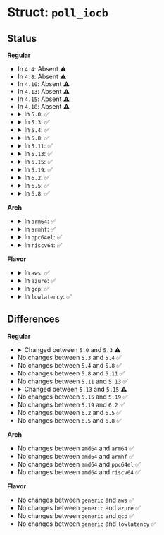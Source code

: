 # Struct: <code>poll_iocb</code>

## Status
<b>Regular</b>
<ul>
<li>
In <code>4.4</code>: Absent ⚠️
</li>
<li>
In <code>4.8</code>: Absent ⚠️
</li>
<li>
In <code>4.10</code>: Absent ⚠️
</li>
<li>
In <code>4.13</code>: Absent ⚠️
</li>
<li>
In <code>4.15</code>: Absent ⚠️
</li>
<li>
In <code>4.18</code>: Absent ⚠️
</li>
<li>
<details>
<summary>In <code>5.0</code>: ✅</summary>

```c
struct poll_iocb {
    struct file *file;
    struct wait_queue_head *head;
    __poll_t events;
    bool woken;
    bool cancelled;
    struct wait_queue_entry wait;
    struct work_struct work;
};
```
</details>
</li>
<li>
<details>
<summary>In <code>5.3</code>: ✅</summary>

```c
struct poll_iocb {
    struct file *file;
    struct wait_queue_head *head;
    __poll_t events;
    bool done;
    bool cancelled;
    struct wait_queue_entry wait;
    struct work_struct work;
};
```
</details>
</li>
<li>
<details>
<summary>In <code>5.4</code>: ✅</summary>

```c
struct poll_iocb {
    struct file *file;
    struct wait_queue_head *head;
    __poll_t events;
    bool done;
    bool cancelled;
    struct wait_queue_entry wait;
    struct work_struct work;
};
```
</details>
</li>
<li>
<details>
<summary>In <code>5.8</code>: ✅</summary>

```c
struct poll_iocb {
    struct file *file;
    struct wait_queue_head *head;
    __poll_t events;
    bool done;
    bool cancelled;
    struct wait_queue_entry wait;
    struct work_struct work;
};
```
</details>
</li>
<li>
<details>
<summary>In <code>5.11</code>: ✅</summary>

```c
struct poll_iocb {
    struct file *file;
    struct wait_queue_head *head;
    __poll_t events;
    bool done;
    bool cancelled;
    struct wait_queue_entry wait;
    struct work_struct work;
};
```
</details>
</li>
<li>
<details>
<summary>In <code>5.13</code>: ✅</summary>

```c
struct poll_iocb {
    struct file *file;
    struct wait_queue_head *head;
    __poll_t events;
    bool done;
    bool cancelled;
    struct wait_queue_entry wait;
    struct work_struct work;
};
```
</details>
</li>
<li>
<details>
<summary>In <code>5.15</code>: ✅</summary>

```c
struct poll_iocb {
    struct file *file;
    struct wait_queue_head *head;
    __poll_t events;
    bool cancelled;
    bool work_scheduled;
    bool work_need_resched;
    struct wait_queue_entry wait;
    struct work_struct work;
};
```
</details>
</li>
<li>
<details>
<summary>In <code>5.19</code>: ✅</summary>

```c
struct poll_iocb {
    struct file *file;
    struct wait_queue_head *head;
    __poll_t events;
    bool cancelled;
    bool work_scheduled;
    bool work_need_resched;
    struct wait_queue_entry wait;
    struct work_struct work;
};
```
</details>
</li>
<li>
<details>
<summary>In <code>6.2</code>: ✅</summary>

```c
struct poll_iocb {
    struct file *file;
    struct wait_queue_head *head;
    __poll_t events;
    bool cancelled;
    bool work_scheduled;
    bool work_need_resched;
    struct wait_queue_entry wait;
    struct work_struct work;
};
```
</details>
</li>
<li>
<details>
<summary>In <code>6.5</code>: ✅</summary>

```c
struct poll_iocb {
    struct file *file;
    struct wait_queue_head *head;
    __poll_t events;
    bool cancelled;
    bool work_scheduled;
    bool work_need_resched;
    struct wait_queue_entry wait;
    struct work_struct work;
};
```
</details>
</li>
<li>
<details>
<summary>In <code>6.8</code>: ✅</summary>

```c
struct poll_iocb {
    struct file *file;
    struct wait_queue_head *head;
    __poll_t events;
    bool cancelled;
    bool work_scheduled;
    bool work_need_resched;
    struct wait_queue_entry wait;
    struct work_struct work;
};
```
</details>
</li>
</ul>
<b>Arch</b>
<ul>
<li>
<details>
<summary>In <code>arm64</code>: ✅</summary>

```c
struct poll_iocb {
    struct file *file;
    struct wait_queue_head *head;
    __poll_t events;
    bool done;
    bool cancelled;
    struct wait_queue_entry wait;
    struct work_struct work;
};
```
</details>
</li>
<li>
<details>
<summary>In <code>armhf</code>: ✅</summary>

```c
struct poll_iocb {
    struct file *file;
    struct wait_queue_head *head;
    __poll_t events;
    bool done;
    bool cancelled;
    struct wait_queue_entry wait;
    struct work_struct work;
};
```
</details>
</li>
<li>
<details>
<summary>In <code>ppc64el</code>: ✅</summary>

```c
struct poll_iocb {
    struct file *file;
    struct wait_queue_head *head;
    __poll_t events;
    bool done;
    bool cancelled;
    struct wait_queue_entry wait;
    struct work_struct work;
};
```
</details>
</li>
<li>
<details>
<summary>In <code>riscv64</code>: ✅</summary>

```c
struct poll_iocb {
    struct file *file;
    struct wait_queue_head *head;
    __poll_t events;
    bool done;
    bool cancelled;
    struct wait_queue_entry wait;
    struct work_struct work;
};
```
</details>
</li>
</ul>
<b>Flavor</b>
<ul>
<li>
<details>
<summary>In <code>aws</code>: ✅</summary>

```c
struct poll_iocb {
    struct file *file;
    struct wait_queue_head *head;
    __poll_t events;
    bool done;
    bool cancelled;
    struct wait_queue_entry wait;
    struct work_struct work;
};
```
</details>
</li>
<li>
<details>
<summary>In <code>azure</code>: ✅</summary>

```c
struct poll_iocb {
    struct file *file;
    struct wait_queue_head *head;
    __poll_t events;
    bool done;
    bool cancelled;
    struct wait_queue_entry wait;
    struct work_struct work;
};
```
</details>
</li>
<li>
<details>
<summary>In <code>gcp</code>: ✅</summary>

```c
struct poll_iocb {
    struct file *file;
    struct wait_queue_head *head;
    __poll_t events;
    bool done;
    bool cancelled;
    struct wait_queue_entry wait;
    struct work_struct work;
};
```
</details>
</li>
<li>
<details>
<summary>In <code>lowlatency</code>: ✅</summary>

```c
struct poll_iocb {
    struct file *file;
    struct wait_queue_head *head;
    __poll_t events;
    bool done;
    bool cancelled;
    struct wait_queue_entry wait;
    struct work_struct work;
};
```
</details>
</li>
</ul>

## Differences
<b>Regular</b>
<ul>
<li>
<details>
<summary>Changed between <code>5.0</code> and <code>5.3</code> ⚠️</summary>
<ul>
<li>
<b>Field added. </b>
<code>bool done</code>
</li>
<li>
<b>Field removed. </b>
<code>bool woken</code>
</li>
</ul>
</details>
</li>
<li>
No changes between <code>5.3</code> and <code>5.4</code> ✅
</li>
<li>
No changes between <code>5.4</code> and <code>5.8</code> ✅
</li>
<li>
No changes between <code>5.8</code> and <code>5.11</code> ✅
</li>
<li>
No changes between <code>5.11</code> and <code>5.13</code> ✅
</li>
<li>
<details>
<summary>Changed between <code>5.13</code> and <code>5.15</code> ⚠️</summary>
<ul>
<li>
<b>Field added. </b>
<code>bool work_scheduled</code>
</li>
<li>
<b>Field added. </b>
<code>bool work_need_resched</code>
</li>
<li>
<b>Field removed. </b>
<code>bool done</code>
</li>
</ul>
</details>
</li>
<li>
No changes between <code>5.15</code> and <code>5.19</code> ✅
</li>
<li>
No changes between <code>5.19</code> and <code>6.2</code> ✅
</li>
<li>
No changes between <code>6.2</code> and <code>6.5</code> ✅
</li>
<li>
No changes between <code>6.5</code> and <code>6.8</code> ✅
</li>
</ul>
<b>Arch</b>
<ul>
<li>
No changes between <code>amd64</code> and <code>arm64</code> ✅
</li>
<li>
No changes between <code>amd64</code> and <code>armhf</code> ✅
</li>
<li>
No changes between <code>amd64</code> and <code>ppc64el</code> ✅
</li>
<li>
No changes between <code>amd64</code> and <code>riscv64</code> ✅
</li>
</ul>
<b>Flavor</b>
<ul>
<li>
No changes between <code>generic</code> and <code>aws</code> ✅
</li>
<li>
No changes between <code>generic</code> and <code>azure</code> ✅
</li>
<li>
No changes between <code>generic</code> and <code>gcp</code> ✅
</li>
<li>
No changes between <code>generic</code> and <code>lowlatency</code> ✅
</li>
</ul>
